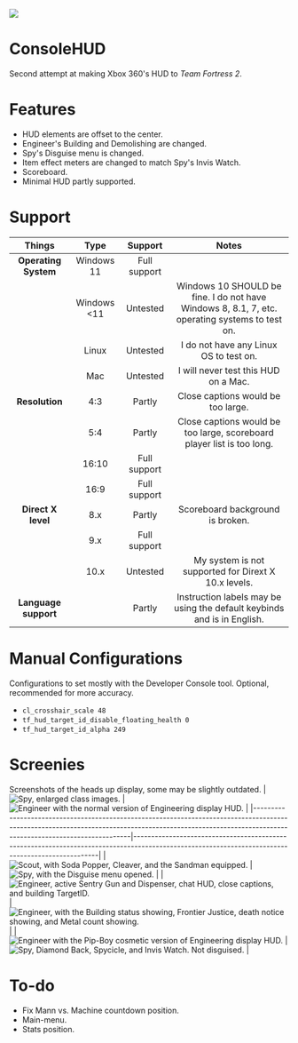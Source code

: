 ![](https://i.imgur.com/uaPfqJm.png)
# ConsoleHUD
Second attempt at making Xbox 360's HUD to *Team Fortress 2*.

# Features
* HUD elements are offset to the center.
* Engineer's Building and Demolishing are changed.
* Spy's Disguise menu is changed.
* Item effect meters are changed to match Spy's Invis Watch.
* Scoreboard.
* Minimal HUD partly supported.

# Support
|      **Things**      	|   **Type**  	|  **Support** 	|                                            **Notes**                                           	|
|:--------------------:	|:-----------:	|:------------:	|:----------------------------------------------------------------------------------------------:	|
| **Operating System** 	| Windows 11  	| Full support 	|                                                                                                	|
|                      	| Windows <11 	|   Untested   	| Windows 10 SHOULD be fine. I do not have Windows 8, 8.1, 7, etc. operating systems to test on. 	|
|                      	| Linux       	|   Untested   	| I do not have any Linux OS to test on.                                                         	|
|                      	| Mac         	|   Untested   	| I will never test this HUD on a Mac.                                                           	|
| **Resolution**       	| 4:3         	|    Partly    	| Close captions would be too large.                                                             	|
|                      	| 5:4         	|    Partly    	| Close captions would be too large, scoreboard player list is too long.                         	|
|                      	| 16:10       	| Full support 	|                                                                                                	|
|                      	| 16:9        	| Full support 	|                                                                                                	|
| **Direct X level**   	| 8.x         	|    Partly    	| Scoreboard background is broken.                                                               	|
|                      	| 9.x         	| Full support 	|                                                                                                	|
|                      	| 10.x        	|   Untested   	| My system is not supported for Dirext X 10.x levels.                                           	|
| **Language support** 	|             	|    Partly    	| Instruction labels may be using the default keybinds and is in English.                        	|

# Manual Configurations
Configurations to set mostly with the Developer Console tool. Optional, recommended for more accuracy.
* `cl_crosshair_scale 48`
* `tf_hud_target_id_disable_floating_health 0`
* `tf_hud_target_id_alpha 249`

# Screenies
Screenshots of the heads up display, some may be slightly outdated.
| ![Spy, enlarged class images.](https://cdn.discordapp.com/attachments/919991312395165706/1050807126731276328/Team_Fortress_2_Screenshot_2022.12.09_-_23.06.14.33.png)                                 | ![Engineer with the normal version of Engineering display HUD.](https://i.imgur.com/lhTCuWh.png)                                                 |
|-------------------------------------------------------------------------------------------------------------------------------------------------------------------------------------------------------|--------------------------------------------------------------------------------------------------------------------------------------------------|
| ![Scout, with Soda Popper, Cleaver, and the Sandman equipped.](https://cdn.discordapp.com/attachments/919991312395165706/1050807126731276328/Team_Fortress_2_Screenshot_2022.12.09_-_23.06.14.33.png) | ![Spy, with the Disguise menu opened.](https://i.imgur.com/LXhPOBW.png)                                                                          |
| ![Engineer, active Sentry Gun and Dispenser, chat HUD, close captions, and building TargetID.](https://i.imgur.com/FBD1FsX.png)                                                                       | ![Engineer, with the Building status showing, Frontier Justice, death notice showing, and Metal count showing.](https://i.imgur.com/LXhPOBW.png) |
| ![Engineer with the Pip-Boy cosmetic version of Engineering display HUD.](https://i.imgur.com/6AoK0Ux.png)                                                                                            | ![Spy, Diamond Back, Spycicle, and Invis Watch. Not disguised.](https://i.imgur.com/JS87Pxb.png)                                                 |

# To-do
* Fix Mann vs. Machine countdown position.
* Main-menu.
* Stats position.
